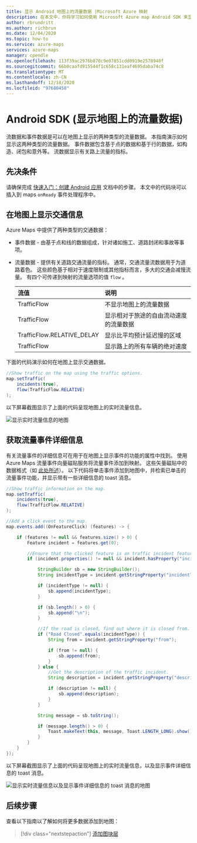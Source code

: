 ```yaml
---
title: 显示 Android 地图上的流量数据 |Microsoft Azure 映射
description: 在本文中，你将学习如何使用 Microsoft Azure map Android SDK 来显示地图上的流量数据。
author: rbrundritt
ms.author: richbrun
ms.date: 12/04/2020
ms.topic: how-to
ms.service: azure-maps
services: azure-maps
manager: cpendle
ms.openlocfilehash: 113f39ac2976b870c9e07851cdd0919e2578940f
ms.sourcegitcommit: 66b0caafd915544f1c658c131eaf4695daba74c8
ms.translationtype: MT
ms.contentlocale: zh-CN
ms.lasthandoff: 12/18/2020
ms.locfileid: "97680458"
---
```

# <a name="show-traffic-data-on-the-map-android-sdk"></a>Android SDK (显示地图上的流量数据) 

流数据和事件数据是可以在地图上显示的两种类型的流量数据。 本指南演示如何显示这两种类型的流量数据。 事件数据包含基于点的数据和基于行的数据，如构造、闭包和意外等。 流数据显示有关路上流量的指标。

## <a name="prerequisites"></a>先决条件

请确保完成 [快速入门：创建 Android 应用](quick-android-map.md) 文档中的步骤。 本文中的代码块可以插入到 maps `onReady` 事件处理程序中。

## <a name="show-traffic-on-the-map"></a>在地图上显示交通信息

Azure Maps 中提供了两种类型的交通数据：

- 事件数据 - 由基于点和线的数据组成，针对诸如施工、道路封闭和事故等事项。
- 流量数据 - 提供有关道路交通流量的指标。 通常，交通流量流数据用于为道路着色。 这些颜色基于相对于速度限制或其他指标而言，多大的交通会减慢流量。 有四个可传递到映射的流量选项的值 `flow` 。

    |流值 | 说明|
    | :-- | :-- |
    | TrafficFlow | 不显示地图上的流量数据 |
    | TrafficFlow | 显示相对于旅途的自由流动速度的流量数据 |
    | TrafficFlow.RELATIVE_DELAY | 显示比平均预计延迟慢的区域 |
    | TrafficFlow | 显示路上的所有车辆的绝对速度 |

下面的代码演示如何在地图上显示交通数据。

```java
//Show traffic on the map using the traffic options.
map.setTraffic(
    incidents(true),
    flow(TrafficFlow.RELATIVE)
);
```

以下屏幕截图显示了上面的代码呈现地图上的实时流量信息。

![显示实时流量信息的地图](media/how-to-show-traffic-android/android-show-traffic.png)

## <a name="get-traffic-incident-details"></a>获取流量事件详细信息

有关流量事件的详细信息可在用于在地图上显示事件的功能的属性中找到。 使用 Azure Maps 流量事件向量磁贴服务将流量事件添加到映射。 这些矢量磁贴中的数据格式（如 [此处所述](https://developer.tomtom.com/traffic-api/traffic-api-documentation-traffic-incidents/vector-incident-tiles)）。 以下代码将单击事件添加到地图中，并检索已单击的流量事件功能，并显示带有一些详细信息的 toast 消息。

```java
//Show traffic information on the map.
map.setTraffic(
    incidents(true),
    flow(TrafficFlow.RELATIVE)
);

//Add a click event to the map.
map.events.add((OnFeatureClick) (features) -> {

    if (features != null && features.size() > 0) {
        Feature incident = features.get(0);

        //Ensure that the clicked feature is an traffic incident feature.
        if (incident.properties() != null && incident.hasProperty("incidentType")) {

            StringBuilder sb = new StringBuilder();
            String incidentType = incident.getStringProperty("incidentType");

            if (incidentType != null) {
                sb.append(incidentType);
            }

            if (sb.length() > 0) {
                sb.append("\n");
            }

            //If the road is closed, find out where it is closed from.
            if ("Road Closed".equals(incidentType)) {
                String from = incident.getStringProperty("from");

                if (from != null) {
                    sb.append(from);
                }
            } else {
                //Get the description of the traffic incident.
                String description = incident.getStringProperty("description");

                if (description != null) {
                    sb.append(description);
                }
            }

            String message = sb.toString();

            if (message.length() > 0) {
                Toast.makeText(this, message, Toast.LENGTH_LONG).show();
            }
        }
    }
});
```

以下屏幕截图显示了上面的代码呈现地图上的实时流量信息，以及显示事件详细信息的 toast 消息。

![显示实时流量信息以及显示事件详细信息的 toast 消息的地图](media/how-to-show-traffic-android/android-traffic-details.png)

## <a name="next-steps"></a>后续步骤

查看以下指南以了解如何将更多数据添加到地图：

> [!div class="nextstepaction"]
> [添加图块层](how-to-add-tile-layer-android-map.md)
